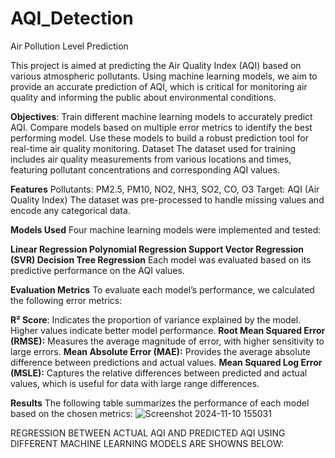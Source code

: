 # AQI_Detection
Air Pollution Level Prediction

This project is aimed at predicting the Air Quality Index (AQI) based on various atmospheric pollutants. Using machine learning models, we aim to provide an accurate prediction of AQI, which is critical for monitoring air quality and informing the public about environmental conditions.

**Objectives**:
Train different machine learning models to accurately predict AQI.
Compare models based on multiple error metrics to identify the best performing model.
Use these models to build a robust prediction tool for real-time air quality monitoring.
Dataset
The dataset used for training includes air quality measurements from various locations and times, featuring pollutant concentrations and corresponding AQI values.

**Features**
Pollutants: PM2.5, PM10, NO2, NH3, SO2, CO, O3
Target: AQI (Air Quality Index)
The dataset was pre-processed to handle missing values and encode any categorical data.

**Models Used**
Four machine learning models were implemented and tested:

**Linear Regression
Polynomial Regression
Support Vector Regression (SVR)
Decision Tree Regression**
Each model was evaluated based on its predictive performance on the AQI values.

**Evaluation Metrics**
To evaluate each model’s performance, we calculated the following error metrics:

**R² Score**: Indicates the proportion of variance explained by the model. Higher values indicate better model performance.
**Root Mean Squared Error (RMSE):** Measures the average magnitude of error, with higher sensitivity to large errors.
**Mean Absolute Error (MAE):** Provides the average absolute difference between predictions and actual values.
**Mean Squared Log Error (MSLE):** Captures the relative differences between predicted and actual values, which is useful for data with large range differences.

**Results**
The following table summarizes the performance of each model based on the chosen metrics:
![Screenshot 2024-11-10 155031](https://github.com/user-attachments/assets/d516ed9c-1343-44cd-ba65-a9f15966e400)

REGRESSION BETWEEN ACTUAL AQI AND PREDICTED AQI USING DIFFERENT MACHINE LEARNING MODELS ARE SHOWNS BELOW:





